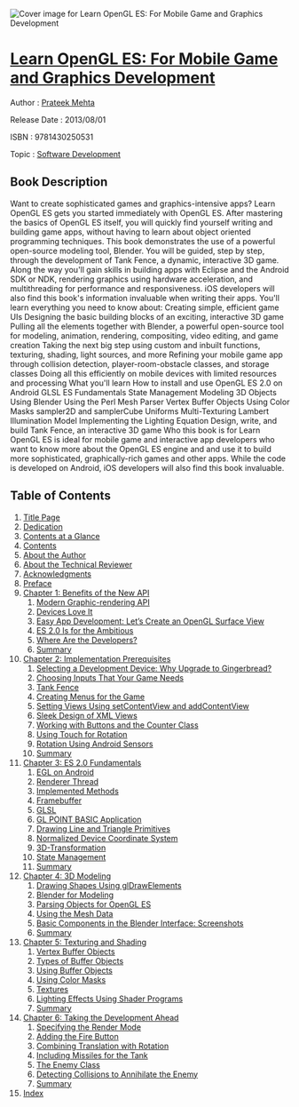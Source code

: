 ![Cover image for Learn OpenGL ES: For Mobile Game and Graphics Development](https://imgdetail.ebookreading.net/cover/cover/software_development/EB9781430250531.jpg)

[Learn OpenGL ES: For Mobile Game and Graphics Development](https://ebookreading.net/view/book/Learn+OpenGL+ES%3A+For+Mobile+Game+and+Graphics+Development-EB9781430250531_1.html "Learn OpenGL ES: For Mobile Game and Graphics Development")
====================================================================================================================

Author : [Prateek Mehta](https://ebookreading.net/search/author/Prateek+Mehta)

Release Date : 2013/08/01

ISBN : 9781430250531

Topic : [Software Development](https://ebookreading.net/search/category/software-development)

Book Description
-----------------

Want to create sophisticated games and graphics-intensive apps? Learn OpenGL ES gets you started immediately with OpenGL ES.  After mastering the basics of OpenGL ES itself, you will quickly find yourself writing and building game apps, without having to learn about object oriented programming techniques.
This book demonstrates the use of a powerful open-source modeling tool, Blender. You will be guided, step by step, through the development of Tank Fence, a dynamic, interactive 3D game. Along the way you'll gain skills in building apps with Eclipse and the Android SDK or NDK, rendering graphics using hardware acceleration, and multithreading for performance and responsiveness. iOS developers will also find this book's information invaluable when writing their apps.
You'll learn everything you need to know about:
Creating simple, efficient game UIs
Designing the basic building blocks of an exciting, interactive 3D game
Pulling all the elements together with Blender, a powerful open-source tool for modeling, animation, rendering, compositing, video editing, and game creation
Taking the next big step using custom and inbuilt functions, texturing, shading, light sources, and more
Refining your mobile game app through collision detection, player-room-obstacle classes, and storage classes
Doing all this efficiently on mobile devices with limited resources and processing
What you'll learn
How to install and use OpenGL ES 2.0 on Android
GLSL ES Fundamentals
State Management
Modeling 3D Objects Using Blender
Using the Perl Mesh Parser
Vertex Buffer Objects
Using Color Masks
sampler2D and samplerCube Uniforms
Multi-Texturing
Lambert Illumination Model
Implementing the Lighting Equation
Design, write, and build Tank Fence, an interactive 3D game
Who this book is for
Learn OpenGL ES is ideal for mobile game and interactive app developers who want to know more about the OpenGL ES engine and and use it to build more sophisticated, graphically-rich games and other apps. While the code is developed on Android, iOS developers will also find this book invaluable.
              
Table of Contents
-----------------

1. [Title Page](https://ebookreading.net/view/book/Learn+OpenGL+ES%3A+For+Mobile+Game+and+Graphics+Development-EB9781430250531_2.html)
1. [Dedication](https://ebookreading.net/view/book/Learn+OpenGL+ES%3A+For+Mobile+Game+and+Graphics+Development-EB9781430250531_4.html)
1. [Contents at a Glance](https://ebookreading.net/view/book/Learn+OpenGL+ES%3A+For+Mobile+Game+and+Graphics+Development-EB9781430250531_5.html)
1. [Contents](https://ebookreading.net/view/book/Learn+OpenGL+ES%3A+For+Mobile+Game+and+Graphics+Development-EB9781430250531_6.html)
1. [About the Author](https://ebookreading.net/view/book/Learn+OpenGL+ES%3A+For+Mobile+Game+and+Graphics+Development-EB9781430250531_7.html)
1. [About the Technical Reviewer](https://ebookreading.net/view/book/Learn+OpenGL+ES%3A+For+Mobile+Game+and+Graphics+Development-EB9781430250531_8.html)
1. [Acknowledgments](https://ebookreading.net/view/book/Learn+OpenGL+ES%3A+For+Mobile+Game+and+Graphics+Development-EB9781430250531_9.html)
1. [Preface](https://ebookreading.net/view/book/Learn+OpenGL+ES%3A+For+Mobile+Game+and+Graphics+Development-EB9781430250531_10.html)
1. [Chapter 1: Benefits of the New API](https://ebookreading.net/view/book/Learn+OpenGL+ES%3A+For+Mobile+Game+and+Graphics+Development-EB9781430250531_11.html)
    1. [Modern Graphic-rendering API](https://ebookreading.net/view/book/Learn+OpenGL+ES%3A+For+Mobile+Game+and+Graphics+Development-EB9781430250531_11.html#Sec1)
    1. [Devices Love It](https://ebookreading.net/view/book/Learn+OpenGL+ES%3A+For+Mobile+Game+and+Graphics+Development-EB9781430250531_11.html#Sec2)
    1. [Easy App Development: Let’s Create an OpenGL Surface View](https://ebookreading.net/view/book/Learn+OpenGL+ES%3A+For+Mobile+Game+and+Graphics+Development-EB9781430250531_11.html#Sec3)
    1. [ES 2.0 Is for the Ambitious](https://ebookreading.net/view/book/Learn+OpenGL+ES%3A+For+Mobile+Game+and+Graphics+Development-EB9781430250531_11.html#Sec6)
    1. [Where Are the Developers?](https://ebookreading.net/view/book/Learn+OpenGL+ES%3A+For+Mobile+Game+and+Graphics+Development-EB9781430250531_11.html#Sec7)
    1. [Summary](https://ebookreading.net/view/book/Learn+OpenGL+ES%3A+For+Mobile+Game+and+Graphics+Development-EB9781430250531_11.html#Sec8)
1. [Chapter 2: Implementation Prerequisites](https://ebookreading.net/view/book/Learn+OpenGL+ES%3A+For+Mobile+Game+and+Graphics+Development-EB9781430250531_12.html)
    1. [Selecting a Development Device: Why Upgrade to Gingerbread?](https://ebookreading.net/view/book/Learn+OpenGL+ES%3A+For+Mobile+Game+and+Graphics+Development-EB9781430250531_12.html#Sec1)
    1. [Choosing Inputs That Your Game Needs](https://ebookreading.net/view/book/Learn+OpenGL+ES%3A+For+Mobile+Game+and+Graphics+Development-EB9781430250531_12.html#Sec2)
    1. [Tank Fence](https://ebookreading.net/view/book/Learn+OpenGL+ES%3A+For+Mobile+Game+and+Graphics+Development-EB9781430250531_12.html#Sec3)
    1. [Creating Menus for the Game](https://ebookreading.net/view/book/Learn+OpenGL+ES%3A+For+Mobile+Game+and+Graphics+Development-EB9781430250531_12.html#Sec4)
    1. [Setting Views Using setContentView and addContentView](https://ebookreading.net/view/book/Learn+OpenGL+ES%3A+For+Mobile+Game+and+Graphics+Development-EB9781430250531_12.html#Sec5)
    1. [Sleek Design of XML Views](https://ebookreading.net/view/book/Learn+OpenGL+ES%3A+For+Mobile+Game+and+Graphics+Development-EB9781430250531_12.html#Sec6)
    1. [Working with Buttons and the Counter Class](https://ebookreading.net/view/book/Learn+OpenGL+ES%3A+For+Mobile+Game+and+Graphics+Development-EB9781430250531_12.html#Sec7)
    1. [Using Touch for Rotation](https://ebookreading.net/view/book/Learn+OpenGL+ES%3A+For+Mobile+Game+and+Graphics+Development-EB9781430250531_12.html#Sec8)
    1. [Rotation Using Android Sensors](https://ebookreading.net/view/book/Learn+OpenGL+ES%3A+For+Mobile+Game+and+Graphics+Development-EB9781430250531_12.html#Sec9)
    1. [Summary](https://ebookreading.net/view/book/Learn+OpenGL+ES%3A+For+Mobile+Game+and+Graphics+Development-EB9781430250531_12.html#Sec10)
1. [Chapter 3: ES 2.0 Fundamentals](https://ebookreading.net/view/book/Learn+OpenGL+ES%3A+For+Mobile+Game+and+Graphics+Development-EB9781430250531_13.html)
    1. [EGL on Android](https://ebookreading.net/view/book/Learn+OpenGL+ES%3A+For+Mobile+Game+and+Graphics+Development-EB9781430250531_13.html#Sec1)
    1. [Renderer Thread](https://ebookreading.net/view/book/Learn+OpenGL+ES%3A+For+Mobile+Game+and+Graphics+Development-EB9781430250531_13.html#Sec4)
    1. [Implemented Methods](https://ebookreading.net/view/book/Learn+OpenGL+ES%3A+For+Mobile+Game+and+Graphics+Development-EB9781430250531_13.html#Sec7)
    1. [Framebuffer](https://ebookreading.net/view/book/Learn+OpenGL+ES%3A+For+Mobile+Game+and+Graphics+Development-EB9781430250531_13.html#Sec10)
    1. [GLSL](https://ebookreading.net/view/book/Learn+OpenGL+ES%3A+For+Mobile+Game+and+Graphics+Development-EB9781430250531_13.html#Sec14)
    1. [GL POINT BASIC Application](https://ebookreading.net/view/book/Learn+OpenGL+ES%3A+For+Mobile+Game+and+Graphics+Development-EB9781430250531_13.html#Sec19)
    1. [Drawing Line and Triangle Primitives](https://ebookreading.net/view/book/Learn+OpenGL+ES%3A+For+Mobile+Game+and+Graphics+Development-EB9781430250531_13.html#Sec22)
    1. [Normalized Device Coordinate System](https://ebookreading.net/view/book/Learn+OpenGL+ES%3A+For+Mobile+Game+and+Graphics+Development-EB9781430250531_13.html#Sec25)
    1. [3D-Transformation](https://ebookreading.net/view/book/Learn+OpenGL+ES%3A+For+Mobile+Game+and+Graphics+Development-EB9781430250531_13.html#Sec26)
    1. [State Management](https://ebookreading.net/view/book/Learn+OpenGL+ES%3A+For+Mobile+Game+and+Graphics+Development-EB9781430250531_13.html#Sec29)
    1. [Summary](https://ebookreading.net/view/book/Learn+OpenGL+ES%3A+For+Mobile+Game+and+Graphics+Development-EB9781430250531_13.html#Sec32)
1. [Chapter 4: 3D Modeling](https://ebookreading.net/view/book/Learn+OpenGL+ES%3A+For+Mobile+Game+and+Graphics+Development-EB9781430250531_14.html)
    1. [Drawing Shapes Using glDrawElements](https://ebookreading.net/view/book/Learn+OpenGL+ES%3A+For+Mobile+Game+and+Graphics+Development-EB9781430250531_14.html#Sec1)
    1. [Blender for Modeling](https://ebookreading.net/view/book/Learn+OpenGL+ES%3A+For+Mobile+Game+and+Graphics+Development-EB9781430250531_14.html#Sec4)
    1. [Parsing Objects for OpenGL ES](https://ebookreading.net/view/book/Learn+OpenGL+ES%3A+For+Mobile+Game+and+Graphics+Development-EB9781430250531_14.html#Sec18)
    1. [Using the Mesh Data](https://ebookreading.net/view/book/Learn+OpenGL+ES%3A+For+Mobile+Game+and+Graphics+Development-EB9781430250531_14.html#Sec22)
    1. [Basic Components in the Blender Interface: Screenshots](https://ebookreading.net/view/book/Learn+OpenGL+ES%3A+For+Mobile+Game+and+Graphics+Development-EB9781430250531_14.html#Sec24)
    1. [Summary](https://ebookreading.net/view/book/Learn+OpenGL+ES%3A+For+Mobile+Game+and+Graphics+Development-EB9781430250531_14.html#Sec25)
1. [Chapter 5: Texturing and Shading](https://ebookreading.net/view/book/Learn+OpenGL+ES%3A+For+Mobile+Game+and+Graphics+Development-EB9781430250531_15.html)
    1. [Vertex Buffer Objects](https://ebookreading.net/view/book/Learn+OpenGL+ES%3A+For+Mobile+Game+and+Graphics+Development-EB9781430250531_15.html#Sec1)
    1. [Types of Buffer Objects](https://ebookreading.net/view/book/Learn+OpenGL+ES%3A+For+Mobile+Game+and+Graphics+Development-EB9781430250531_15.html#Sec2)
    1. [Using Buffer Objects](https://ebookreading.net/view/book/Learn+OpenGL+ES%3A+For+Mobile+Game+and+Graphics+Development-EB9781430250531_15.html#Sec3)
    1. [Using Color Masks](https://ebookreading.net/view/book/Learn+OpenGL+ES%3A+For+Mobile+Game+and+Graphics+Development-EB9781430250531_15.html#Sec4)
    1. [Textures](https://ebookreading.net/view/book/Learn+OpenGL+ES%3A+For+Mobile+Game+and+Graphics+Development-EB9781430250531_15.html#Sec5)
    1. [Lighting Effects Using Shader Programs](https://ebookreading.net/view/book/Learn+OpenGL+ES%3A+For+Mobile+Game+and+Graphics+Development-EB9781430250531_15.html#Sec14)
    1. [Summary](https://ebookreading.net/view/book/Learn+OpenGL+ES%3A+For+Mobile+Game+and+Graphics+Development-EB9781430250531_15.html#Sec19)
1. [Chapter 6: Taking the Development Ahead](https://ebookreading.net/view/book/Learn+OpenGL+ES%3A+For+Mobile+Game+and+Graphics+Development-EB9781430250531_16.html)
    1. [Specifying the Render Mode](https://ebookreading.net/view/book/Learn+OpenGL+ES%3A+For+Mobile+Game+and+Graphics+Development-EB9781430250531_16.html#Sec1)
    1. [Adding the Fire Button](https://ebookreading.net/view/book/Learn+OpenGL+ES%3A+For+Mobile+Game+and+Graphics+Development-EB9781430250531_16.html#Sec2)
    1. [Combining Translation with Rotation](https://ebookreading.net/view/book/Learn+OpenGL+ES%3A+For+Mobile+Game+and+Graphics+Development-EB9781430250531_16.html#Sec3)
    1. [Including Missiles for the Tank](https://ebookreading.net/view/book/Learn+OpenGL+ES%3A+For+Mobile+Game+and+Graphics+Development-EB9781430250531_16.html#Sec4)
    1. [The Enemy Class](https://ebookreading.net/view/book/Learn+OpenGL+ES%3A+For+Mobile+Game+and+Graphics+Development-EB9781430250531_16.html#Sec7)
    1. [Detecting Collisions to Annihilate the Enemy](https://ebookreading.net/view/book/Learn+OpenGL+ES%3A+For+Mobile+Game+and+Graphics+Development-EB9781430250531_16.html#Sec10)
    1. [Summary](https://ebookreading.net/view/book/Learn+OpenGL+ES%3A+For+Mobile+Game+and+Graphics+Development-EB9781430250531_16.html#Sec11)
1. [Index](https://ebookreading.net/view/book/Learn+OpenGL+ES%3A+For+Mobile+Game+and+Graphics+Development-EB9781430250531_17.html)
